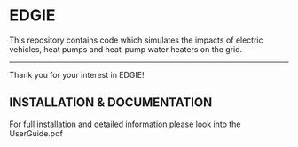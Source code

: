 # EDGIE
This repository contains code which simulates the impacts of electric vehicles, heat pumps and heat-pump water heaters on the grid.

--------------------------------------------------------

Thank you for your interest in EDGIE!

INSTALLATION & DOCUMENTATION
------------

For full installation and detailed information please look into the UserGuide.pdf

